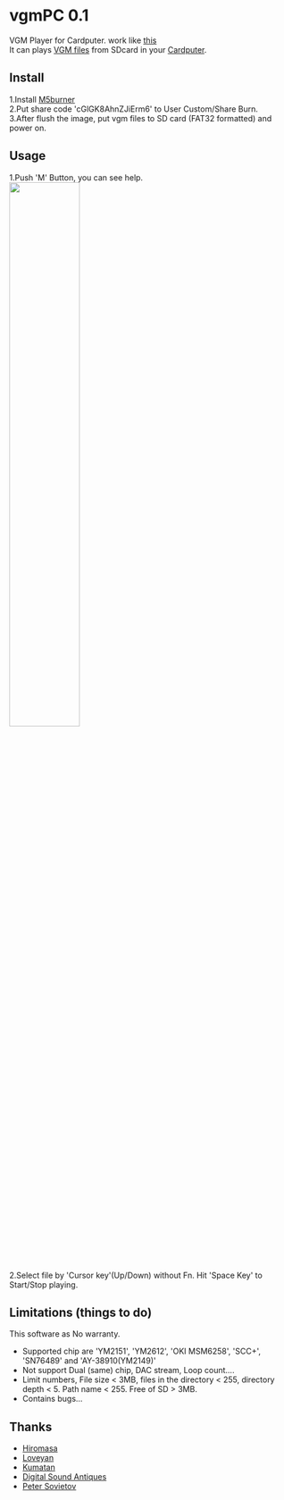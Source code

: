 # vgmPC 0.1
VGM Player for Cardputer. work like [this](https://x.com/layer812/status/1835197470080745917)<br>
It can plays [VGM files](https://en.wikipedia.org/wiki/VGM_(file_format)) from SDcard in your [Cardputer](https://shop.m5stack.com/products/m5stack-cardputer-kit-w-m5stamps3).<br>
## Install
1.Install [M5burner](https://docs.m5stack.com/en/uiflow/m5burner/intro)<br>
2.Put share code 'cGlGK8AhnZJiErm6' to User Custom/Share Burn.<br>
3.After flush the image, put vgm files to SD card (FAT32 formatted) and power on.
## Usage
1.Push 'M' Button, you can see help.<br>
<img width="50%" src ="https://github.com/user-attachments/assets/918f5fae-82bd-41a4-992f-5c931f41d8e9"><br>
2.Select file by 'Cursor key'(Up/Down) without Fn. Hit 'Space Key' to Start/Stop playing.
## Limitations (things to do)
This software as No warranty.
- Supported chip are 'YM2151', 'YM2612', 'OKI MSM6258', 'SCC+', 'SN76489' and 'AY-38910(YM2149)'
- Not support Dual (same) chip, DAC stream, Loop count....
- Limit numbers, File size < 3MB, files in the directory < 255, directory depth < 5. Path name < 255. Free of SD > 3MB.
- Contains bugs...
## Thanks
- [Hiromasa](https://another.maple4ever.net/)
- [Loveyan](https://github.com/lovyan03)
- [Kumatan](https://github.com/kuma4649)
- [Digital Sound Antiques](https://github.com/digital-sound-antiques)
- [Peter Sovietov](https://github.com/true-grue)
